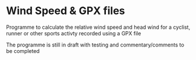 # Wind Speed & GPX files
Programme to calculate the relative wind speed and head wind for a cyclist, runner or other sports activty recorded using a GPX file

The programme is still in draft with testing and commentary/comments to be completed
